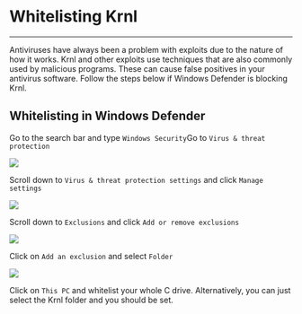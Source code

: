 # Whitelisting Krnl
---

Antiviruses have always been a problem with exploits due to the nature of how it works.
Krnl and other exploits use techniques that are also commonly used by malicious programs.
These can cause false positives in your antivirus software.
Follow the steps below if Windows Defender is blocking Krnl.

## Whitelisting in Windows Defender

Go to the search bar and type ` Windows Security
 `Go to `Virus & threat protection`

![](https://i.imgur.com/dxmdiYV.png)

Scroll down to `Virus & threat protection settings` and click `Manage settings`

![](https://i.imgur.com/UdFK6tn.png)

Scroll down to `Exclusions` and click `Add or remove exclusions`

![](https://i.imgur.com/CsRlEId.png)

Click on `Add an exclusion` and select `Folder`

![](https://i.imgur.com/tFCYm6S.png)

Click on `This PC` and whitelist your whole C drive.
Alternatively, you can just select the Krnl folder and you should be set.

